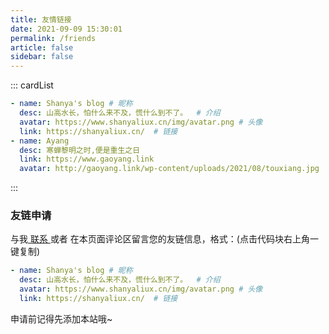 ```yaml
---
title: 友情链接
date: 2021-09-09 15:30:01
permalink: /friends
article: false
sidebar: false
---
```


::: cardList
```yaml
- name: Shanya's blog # 昵称
  desc: 山高水长，怕什么来不及，慌什么到不了。  # 介绍
  avatar: https://www.shanyaliux.cn/img/avatar.png # 头像
  link: https://shanyaliux.cn/  # 链接
- name: Ayang
  desc: 寒蝉黎明之时,便是重生之日
  link: https://www.gaoyang.link
  avatar: http://gaoyang.link/wp-content/uploads/2021/08/touxiang.jpg
```
:::

### 友链申请

与我[ 联系 ](/about/#联系)或者 在本页面评论区留言您的友链信息，格式：(点击代码块右上角一键复制)

```yaml
- name: Shanya's blog # 昵称
  desc: 山高水长，怕什么来不及，慌什么到不了。  # 介绍
  avatar: https://www.shanyaliux.cn/img/avatar.png # 头像
  link: https://shanyaliux.cn/  # 链接
```

申请前记得先添加本站哦~

